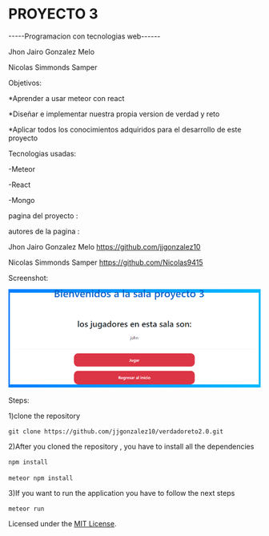 # PROYECTO 3
-----Programacion con tecnologias web------


Jhon Jairo Gonzalez Melo

Nicolas Simmonds Samper 


Objetivos:

*Aprender a usar meteor con react  

*Diseñar e implementar nuestra propia version de verdad y reto

*Aplicar todos los conocimientos adquiridos para el desarrollo de este proyecto


Tecnologias usadas:

-Meteor

-React

-Mongo


pagina del proyecto : 

autores de la pagina : 

Jhon Jairo Gonzalez Melo https://github.com/jjgonzalez10

Nicolas Simmonds Samper  https://github.com/Nicolas9415

Screenshot:

![screenshot](https://raw.githubusercontent.com/jjgonzalez10/verdadoreto2.0/master/images/Captura.PNG )

Steps:

1)clone the repository 

    git clone https://github.com/jjgonzalez10/verdadoreto2.0.git

2)After you cloned the repository , you have to install all the dependencies

    npm install 

    meteor npm install

3)If you want to run the application you have to follow the next steps

    meteor run 
    


Licensed under the [MIT License](LICENSE).
